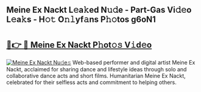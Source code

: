 ## Meine Ex Nackt L𝚎a𝚔ed N𝚞𝚍e - Part-Gas Vi𝚍𝚎o L𝚎a𝚔s - H𝚘𝚝 O𝚗𝚕yf𝚊ns P𝚑𝚘tos g6oN1

# <h2><a href="http://kf1tljz.oniu.top/?m=Meine+Ex+Nackt">🔗👉 🔴 Meine Ex Nackt P𝚑ot𝚘𝚜 V𝚒d𝚎o</a></h2>

[![Meine Ex Nackt Nu𝚍e𝚜](https://i.imgur.com/0qMVB7G.gif)](http://kf1tljz.oniu.top/?m=Meine+Ex+Nackt)
Web-based performer and digital artist Meine Ex Nackt, acclaimed for sharing dance and lifestyle ideas through solo and collaborative dance acts and short films. Humanitarian Meine Ex Nackt, celebrated for their selfless acts and commitment to helping others.  
